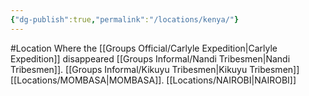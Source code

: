 ```yaml
---
{"dg-publish":true,"permalink":"/locations/kenya/"}
---
```


#Location 
Where the [[Groups Official/Carlyle Expedition\|Carlyle Expedition]] disappeared
[[Groups Informal/Nandi Tribesmen\|Nandi Tribesmen]]. [[Groups Informal/Kikuyu Tribesmen\|Kikuyu Tribesmen]]
[[Locations/MOMBASA\|MOMBASA]]. [[Locations/NAIROBI\|NAIROBI]]